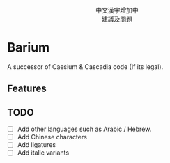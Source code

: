 <p align="center"> 中文漢字增加中 <br/> <a href="https://github.com/twolucasplaystdios/Barium/issues">建議及問題</a></p>

# Barium
A successor of Caesium & Cascadia code (If its legal).

## Features


## TODO
- [ ] Add other languages such as Arabic / Hebrew.
- [ ] Add Chinese characters
- [ ] Add ligatures
- [ ] Add italic variants
